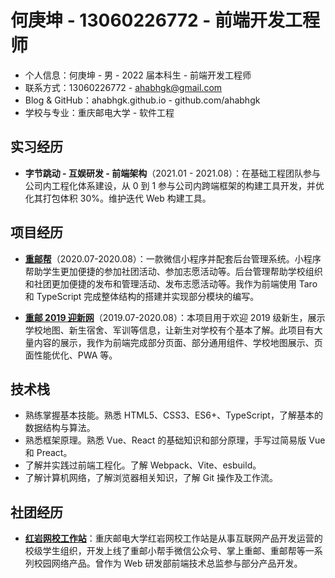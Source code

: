 # 何庚坤 - 13060226772 - 前端开发工程师

- 个人信息：何庚坤 - 男 - 2022 届本科生 - 前端开发工程师
- 联系方式：13060226772 - ahabhgk@gmail.com
- Blog & GitHub：ahabhgk.github.io - github.com/ahabhgk
- 学校与专业：重庆邮电大学 - 软件工程

## 实习经历

- **字节跳动 - 互娱研发 - 前端架构**（2021.01 - 2021.08）：在基础工程团队参与公司内工程化体系建设，从 0 到 1 参与公司内跨端框架的构建工具开发，并优化其打包体积 30%。维护迭代 Web 构建工具。

## 项目经历

- **[重邮帮](https://mp.weixin.qq.com/s?__biz=MjM5NDAzNDM2MQ==&mid=2653746182&idx=1&sn=d7999648760cc3c2f492bce6f0f98a41&chksm=bd55b3d08a223ac6a83750cf3db09d8db2a798bf8bba4604b56f412ab8e48aa87b5f80d576b3&mpshare=1&scene=23&srcid=1015VKc1ohI3FQbwnnDLXuWl&sharer_sharetime=1602728485845&sharer_shareid=ff850364fdc08ae532955239c841ceda%23rd)**（2020.07-2020.08）：一款微信小程序并配套后台管理系统。小程序帮助学生更加便捷的参加社团活动、参加志愿活动等。后台管理帮助学校组织和社团更加便捷的发布和管理活动、发布志愿活动等。我作为前端使用 Taro 和 TypeScript 完成整体结构的搭建并实现部分模块的编写。

- **[重邮 2019 迎新网](https://ahabhgk.github.io/welcome-2019-PC/#/)**（2019.07-2020.08）：本项目用于欢迎 2019 级新生，展示学校地图、新生宿舍、军训等信息，让新生对学校有个基本了解。此项目有大量内容的展示，我作为前端完成部分页面、部分通用组件、学校地图展示、页面性能优化、PWA 等。

## 技术栈

- 熟练掌握基本技能。熟悉 HTML5、CSS3、ES6+、TypeScript，了解基本的数据结构与算法。
- 熟悉框架原理。熟悉 Vue、React 的基础知识和部分原理，手写过简易版 Vue 和 Preact。
- 了解并实践过前端工程化。了解 Webpack、Vite、esbuild。
- 了解计算机网络，了解浏览器相关知识，了解 Git 操作及工作流。

## 社团经历

- **[红岩网校工作站](https://github.com/RedrockTeam)**：重庆邮电大学红岩网校工作站是从事互联网产品开发运营的校级学生组织，开发上线了重邮小帮手微信公众号、掌上重邮、重邮帮等一系列校园网络产品。曾作为 Web 研发部前端技术总监参与部分产品开发。
